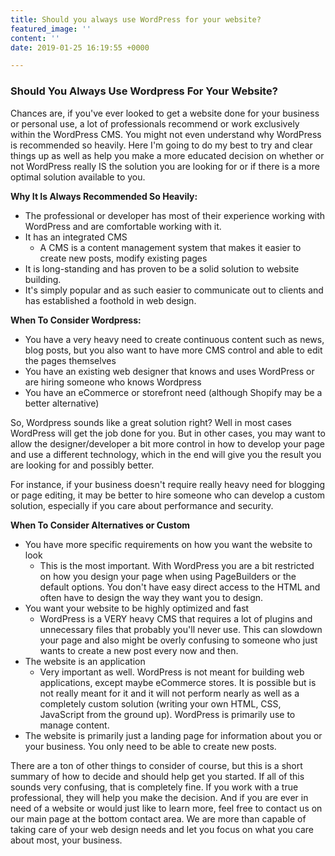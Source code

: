 ```yaml
---
title: Should you always use WordPress for your website?
featured_image: ''
content: ''
date: 2019-01-25 16:19:55 +0000

---
```

### Should You Always Use Wordpress For Your Website?

Chances are, if you've ever looked to get a website done for your business or personal use, a lot of professionals recommend or work exclusively within the WordPress CMS. You might not even understand why WordPress is recommended so heavily. Here I'm going to do my best to try and clear things up as well as help you make a more educated decision on whether or not WordPress really IS the solution you are looking for or if there is a more optimal solution available to you.

**Why It Is Always Recommended So Heavily:**

* The professional or developer has most of their experience working with WordPress and are comfortable working with it.
* It has an integrated CMS
  * A CMS is a content management system that makes it easier to create new posts, modify existing pages
* It is long-standing and has proven to be a solid solution to website building.
* It's simply popular and as such easier to communicate out to clients and has established a foothold in web design.

**When To Consider Wordpress:**

* You have a very heavy need to create continuous content such as news, blog posts, but you also want to have more CMS control and able to edit the pages themselves
* You have an existing web designer that knows and uses WordPress or are hiring someone who knows Wordpress
* You have an eCommerce or storefront need (although Shopify may be a better alternative)

So, Wordpress sounds like a great solution right? Well in most cases WordPress will get the job done for you. But in other cases, you may want to allow the designer/developer a bit more control in how to develop your page and use a different technology, which in the end will give you the result you are looking for and possibly better.

For instance, if your business doesn't require really heavy need for blogging or page editing, it may be better to hire someone who can develop a custom solution, especially if you care about performance and security.

**When To Consider Alternatives or Custom**

* You have more specific requirements on how you want the website to look
  * This is the most important. With WordPress you are a bit restricted on how you design your page when using PageBuilders or the default options. You don't have easy direct access to the HTML and often have to design the way they want you to design.
* You want your website to be highly optimized and fast
  * WordPress is a VERY heavy CMS that requires a lot of plugins and unnecessary files that probably you'll never use. This can slowdown your page and also might be overly confusing to someone who just wants to create a new post every now and then.
* The website is an application
  * Very important as well. WordPress is not meant for building web applications, except maybe eCommerce stores. It is possible but is not really meant for it and it will not perform nearly as well as a completely custom solution (writing your own HTML, CSS, JavaScript from the ground up). WordPress is primarily use to manage content.
* The website is primarily just a landing page for information about you or your business. You only need to be able to create new posts.

There are a ton of other things to consider of course, but this is a short summary of how to decide and should help get you started. If all of this sounds very confusing, that is completely fine. If you work with a true professional, they will help you make the decision. And if you are ever in need of a website or would just like to learn more, feel free to contact us on our main page at the bottom contact area. We are more than capable of taking care of your web design needs and let you focus on what you care about most, your business.